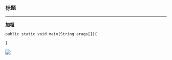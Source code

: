 ### 标题
---
**加粗**

```
public static void main(String arags[]){

} 
```

![](https://timgsa.baidu.com/timg?image&quality=80&size=b9999_10000&sec=1551798132481&di=5828f8079f7255c8d708b3ce926691f1&imgtype=0&src=http%3A%2F%2Fimg.zcool.cn%2Fcommunity%2F01486e59a68454a8012028a9206ab7.jpg%401280w_1l_2o_100sh.jpg)